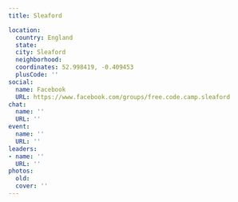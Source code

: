 ```yaml
---
title: Sleaford

location:
  country: England
  state: 
  city: Sleaford
  neighborhood: 
  coordinates: 52.998419, -0.409453
  plusCode: ''
social:
  name: Facebook
  URL: https://www.facebook.com/groups/free.code.camp.sleaford
chat:
  name: ''
  URL: ''
event:
  name: ''
  URL: ''
leaders:
- name: ''
  URL: ''
photos:
  old: 
  cover: ''
---
```

